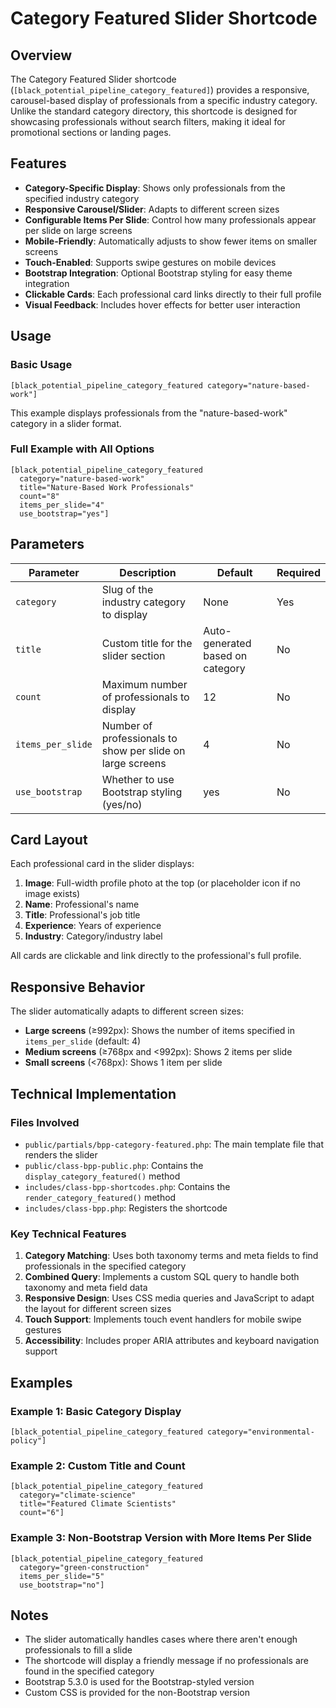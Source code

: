 # Category Featured Slider Shortcode

## Overview

The Category Featured Slider shortcode (`[black_potential_pipeline_category_featured]`) provides a responsive, carousel-based display of professionals from a specific industry category. Unlike the standard category directory, this shortcode is designed for showcasing professionals without search filters, making it ideal for promotional sections or landing pages.

## Features

- **Category-Specific Display**: Shows only professionals from the specified industry category
- **Responsive Carousel/Slider**: Adapts to different screen sizes
- **Configurable Items Per Slide**: Control how many professionals appear per slide on large screens
- **Mobile-Friendly**: Automatically adjusts to show fewer items on smaller screens
- **Touch-Enabled**: Supports swipe gestures on mobile devices
- **Bootstrap Integration**: Optional Bootstrap styling for easy theme integration
- **Clickable Cards**: Each professional card links directly to their full profile
- **Visual Feedback**: Includes hover effects for better user interaction

## Usage

### Basic Usage

```
[black_potential_pipeline_category_featured category="nature-based-work"]
```

This example displays professionals from the "nature-based-work" category in a slider format.

### Full Example with All Options

```
[black_potential_pipeline_category_featured 
  category="nature-based-work" 
  title="Nature-Based Work Professionals" 
  count="8" 
  items_per_slide="4" 
  use_bootstrap="yes"]
```

## Parameters

| Parameter | Description | Default | Required |
|-----------|-------------|---------|----------|
| `category` | Slug of the industry category to display | None | Yes |
| `title` | Custom title for the slider section | Auto-generated based on category | No |
| `count` | Maximum number of professionals to display | 12 | No |
| `items_per_slide` | Number of professionals to show per slide on large screens | 4 | No |
| `use_bootstrap` | Whether to use Bootstrap styling (yes/no) | yes | No |

## Card Layout

Each professional card in the slider displays:

1. **Image**: Full-width profile photo at the top (or placeholder icon if no image exists)
2. **Name**: Professional's name
3. **Title**: Professional's job title
4. **Experience**: Years of experience
5. **Industry**: Category/industry label

All cards are clickable and link directly to the professional's full profile.

## Responsive Behavior

The slider automatically adapts to different screen sizes:
- **Large screens** (≥992px): Shows the number of items specified in `items_per_slide` (default: 4)
- **Medium screens** (≥768px and <992px): Shows 2 items per slide
- **Small screens** (<768px): Shows 1 item per slide

## Technical Implementation

### Files Involved

- `public/partials/bpp-category-featured.php`: The main template file that renders the slider
- `public/class-bpp-public.php`: Contains the `display_category_featured()` method
- `includes/class-bpp-shortcodes.php`: Contains the `render_category_featured()` method
- `includes/class-bpp.php`: Registers the shortcode

### Key Technical Features

1. **Category Matching**: Uses both taxonomy terms and meta fields to find professionals in the specified category
2. **Combined Query**: Implements a custom SQL query to handle both taxonomy and meta field data
3. **Responsive Design**: Uses CSS media queries and JavaScript to adapt the layout for different screen sizes
4. **Touch Support**: Implements touch event handlers for mobile swipe gestures
5. **Accessibility**: Includes proper ARIA attributes and keyboard navigation support

## Examples

### Example 1: Basic Category Display

```
[black_potential_pipeline_category_featured category="environmental-policy"]
```

### Example 2: Custom Title and Count

```
[black_potential_pipeline_category_featured 
  category="climate-science" 
  title="Featured Climate Scientists" 
  count="6"]
```

### Example 3: Non-Bootstrap Version with More Items Per Slide

```
[black_potential_pipeline_category_featured 
  category="green-construction" 
  items_per_slide="5" 
  use_bootstrap="no"]
```

## Notes

- The slider automatically handles cases where there aren't enough professionals to fill a slide
- The shortcode will display a friendly message if no professionals are found in the specified category
- Bootstrap 5.3.0 is used for the Bootstrap-styled version
- Custom CSS is provided for the non-Bootstrap version 